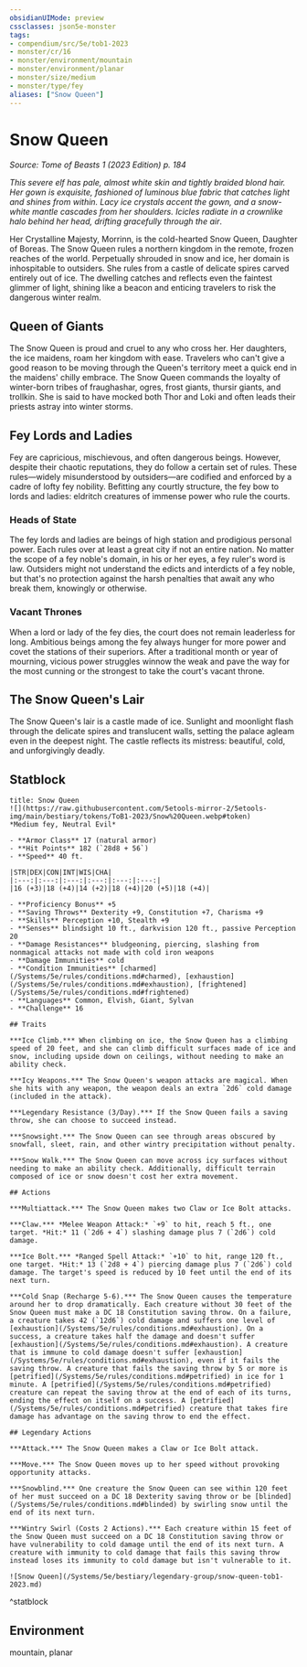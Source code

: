 ```yaml
---
obsidianUIMode: preview
cssclasses: json5e-monster
tags:
- compendium/src/5e/tob1-2023
- monster/cr/16
- monster/environment/mountain
- monster/environment/planar
- monster/size/medium
- monster/type/fey
aliases: ["Snow Queen"]
---
```

# Snow Queen
*Source: Tome of Beasts 1 (2023 Edition) p. 184*  

*This severe elf has pale, almost white skin and tightly braided blond hair. Her gown is exquisite, fashioned of luminous blue fabric that catches light and shines from within. Lacy ice crystals accent the gown, and a snow-white mantle cascades from her shoulders. Icicles radiate in a crownlike halo behind her head, drifting gracefully through the air*.

Her Crystalline Majesty, Morrinn, is the cold-hearted Snow Queen, Daughter of Boreas. The Snow Queen rules a northern kingdom in the remote, frozen reaches of the world. Perpetually shrouded in snow and ice, her domain is inhospitable to outsiders. She rules from a castle of delicate spires carved entirely out of ice. The dwelling catches and reflects even the faintest glimmer of light, shining like a beacon and enticing travelers to risk the dangerous winter realm.

## Queen of Giants

The Snow Queen is proud and cruel to any who cross her. Her daughters, the ice maidens, roam her kingdom with ease. Travelers who can't give a good reason to be moving through the Queen's territory meet a quick end in the maidens' chilly embrace. The Snow Queen commands the loyalty of winter-born tribes of fraughashar, ogres, frost giants, thursir giants, and trollkin. She is said to have mocked both Thor and Loki and often leads their priests astray into winter storms.

## Fey Lords and Ladies

Fey are capricious, mischievous, and often dangerous beings. However, despite their chaotic reputations, they do follow a certain set of rules. These rules—widely misunderstood by outsiders—are codified and enforced by a cadre of lofty fey nobility. Befitting any courtly structure, the fey bow to lords and ladies: eldritch creatures of immense power who rule the courts.

### Heads of State

The fey lords and ladies are beings of high station and prodigious personal power. Each rules over at least a great city if not an entire nation. No matter the scope of a fey noble's domain, in his or her eyes, a fey ruler's word is law. Outsiders might not understand the edicts and interdicts of a fey noble, but that's no protection against the harsh penalties that await any who break them, knowingly or otherwise.

### Vacant Thrones

When a lord or lady of the fey dies, the court does not remain leaderless for long. Ambitious beings among the fey always hunger for more power and covet the stations of their superiors. After a traditional month or year of mourning, vicious power struggles winnow the weak and pave the way for the most cunning or the strongest to take the court's vacant throne.

## The Snow Queen's Lair

The Snow Queen's lair is a castle made of ice. Sunlight and moonlight flash through the delicate spires and translucent walls, setting the palace agleam even in the deepest night. The castle reflects its mistress: beautiful, cold, and unforgivingly deadly.

## Statblock

```ad-statblock
title: Snow Queen
![](https://raw.githubusercontent.com/5etools-mirror-2/5etools-img/main/bestiary/tokens/ToB1-2023/Snow%20Queen.webp#token)
*Medium fey, Neutral Evil*

- **Armor Class** 17 (natural armor)
- **Hit Points** 182 (`28d8 + 56`)
- **Speed** 40 ft.

|STR|DEX|CON|INT|WIS|CHA|
|:---:|:---:|:---:|:---:|:---:|:---:|
|16 (+3)|18 (+4)|14 (+2)|18 (+4)|20 (+5)|18 (+4)|

- **Proficiency Bonus** +5
- **Saving Throws** Dexterity +9, Constitution +7, Charisma +9
- **Skills** Perception +10, Stealth +9
- **Senses** blindsight 10 ft., darkvision 120 ft., passive Perception 20
- **Damage Resistances** bludgeoning, piercing, slashing from nonmagical attacks not made with cold iron weapons
- **Damage Immunities** cold
- **Condition Immunities** [charmed](/Systems/5e/rules/conditions.md#charmed), [exhaustion](/Systems/5e/rules/conditions.md#exhaustion), [frightened](/Systems/5e/rules/conditions.md#frightened)
- **Languages** Common, Elvish, Giant, Sylvan
- **Challenge** 16

## Traits

***Ice Climb.*** When climbing on ice, the Snow Queen has a climbing speed of 20 feet, and she can climb difficult surfaces made of ice and snow, including upside down on ceilings, without needing to make an ability check.

***Icy Weapons.*** The Snow Queen's weapon attacks are magical. When she hits with any weapon, the weapon deals an extra `2d6` cold damage (included in the attack).

***Legendary Resistance (3/Day).*** If the Snow Queen fails a saving throw, she can choose to succeed instead.

***Snowsight.*** The Snow Queen can see through areas obscured by snowfall, sleet, rain, and other wintry precipitation without penalty.

***Snow Walk.*** The Snow Queen can move across icy surfaces without needing to make an ability check. Additionally, difficult terrain composed of ice or snow doesn't cost her extra movement.

## Actions

***Multiattack.*** The Snow Queen makes two Claw or Ice Bolt attacks.

***Claw.*** *Melee Weapon Attack:* `+9` to hit, reach 5 ft., one target. *Hit:* 11 (`2d6 + 4`) slashing damage plus 7 (`2d6`) cold damage.

***Ice Bolt.*** *Ranged Spell Attack:* `+10` to hit, range 120 ft., one target. *Hit:* 13 (`2d8 + 4`) piercing damage plus 7 (`2d6`) cold damage. The target's speed is reduced by 10 feet until the end of its next turn.

***Cold Snap (Recharge 5-6).*** The Snow Queen causes the temperature around her to drop dramatically. Each creature without 30 feet of the Snow Queen must make a DC 18 Constitution saving throw. On a failure, a creature takes 42 (`12d6`) cold damage and suffers one level of [exhaustion](/Systems/5e/rules/conditions.md#exhaustion). On a success, a creature takes half the damage and doesn't suffer [exhaustion](/Systems/5e/rules/conditions.md#exhaustion). A creature that is immune to cold damage doesn't suffer [exhaustion](/Systems/5e/rules/conditions.md#exhaustion), even if it fails the saving throw. A creature that fails the saving throw by 5 or more is [petrified](/Systems/5e/rules/conditions.md#petrified) in ice for 1 minute. A [petrified](/Systems/5e/rules/conditions.md#petrified) creature can repeat the saving throw at the end of each of its turns, ending the effect on itself on a success. A [petrified](/Systems/5e/rules/conditions.md#petrified) creature that takes fire damage has advantage on the saving throw to end the effect.

## Legendary Actions

***Attack.*** The Snow Queen makes a Claw or Ice Bolt attack.

***Move.*** The Snow Queen moves up to her speed without provoking opportunity attacks.

***Snowblind.*** One creature the Snow Queen can see within 120 feet of her must succeed on a DC 18 Dexterity saving throw or be [blinded](/Systems/5e/rules/conditions.md#blinded) by swirling snow until the end of its next turn.

***Wintry Swirl (Costs 2 Actions).*** Each creature within 15 feet of the Snow Queen must succeed on a DC 18 Constitution saving throw or have vulnerability to cold damage until the end of its next turn. A creature with immunity to cold damage that fails this saving throw instead loses its immunity to cold damage but isn't vulnerable to it.

![Snow Queen](/Systems/5e/bestiary/legendary-group/snow-queen-tob1-2023.md)
```
^statblock

## Environment

mountain, planar